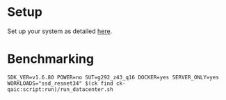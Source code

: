 # Setup
Set up your system as detailed [here](https://github.com/krai/ck-qaic/blob/main/script/setup.docker/README.md).

# Benchmarking
```
SDK_VER=v1.6.80 POWER=no SUT=g292_z43_q16 DOCKER=yes SERVER_ONLY=yes WORKLOADS="ssd_resnet34" $(ck find ck-qaic:script:run)/run_datacenter.sh
```
